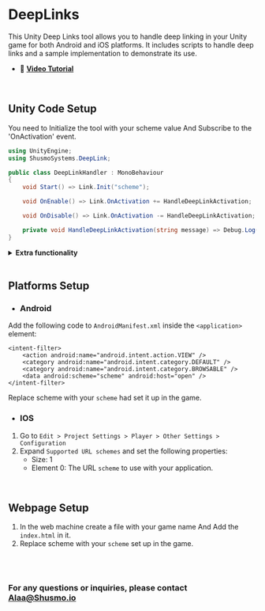 # DeepLinks
This Unity Deep Links tool allows you to handle deep linking in your Unity game for both Android and iOS platforms. It includes scripts to handle deep links and a sample implementation to demonstrate its use.

- 🔗 **[Video Tutorial](https://youtu.be/teVzvImsYV4)**

<br>

## Unity Code Setup
You need to Initialize the tool with your scheme value And Subscribe to the 'OnActivation' event.

```csharp
using UnityEngine;
using ShusmoSystems.DeepLink;

public class DeepLinkHandler : MonoBehaviour
{
    void Start() => Link.Init("scheme");

    void OnEnable() => Link.OnActivation += HandleDeepLinkActivation;

    void OnDisable() => Link.OnActivation -= HandleDeepLinkActivation;

    private void HandleDeepLinkActivation(string message) => Debug.Log(message);
}

```
<details>
<summary><b>Extra functionality</b></summary>
    
```csharp

    // The tool ID provided on Initialize.
    Link.ID;

    // Generate a URL text from a message.
    Link.GenerateMessage(string message);

    // Activate the tool with a URL.
    Link.Activate(string url);

```
</details>
<br>

## Platforms Setup
- ### Android
Add the following code to `AndroidManifest.xml` inside the `<application>` element:
```
<intent-filter>
    <action android:name="android.intent.action.VIEW" />
    <category android:name="android.intent.category.DEFAULT" />
    <category android:name="android.intent.category.BROWSABLE" />
    <data android:scheme="scheme" android:host="open" />
</intent-filter>
```
Replace scheme with your `scheme` had set it up in the game.

- ### IOS
1. Go to `Edit > Project Settings > Player > Other Settings > Configuration`
2. Expand `Supported URL schemes` and set the following properties:
    - Size: 1
    - Element 0: The URL `scheme` to use with your application.

<br>

## Webpage Setup
1. In the web machine create a file with your game name And Add the `index.html` in it.
2. Replace scheme with your `scheme` set up in the game.

<br>
<br>

### For any questions or inquiries, please contact Alaa@Shusmo.io
